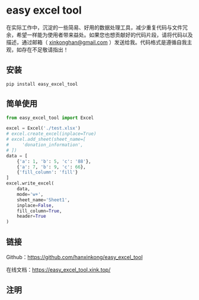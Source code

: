# easy excel tool

在实际工作中，沉淀的一些简易、好用的数据处理工具，减少重复代码与文件冗余，希望一样能为使用者带来益处。如果您也想贡献好的代码片段，请将代码以及描述，通过邮箱（ [xinkonghan@gmail.com](mailto:hanxinkong<xinkonghan@gmail.com>)
）发送给我。代码格式是遵循自我主观，如存在不足敬请指出！

## 安装

```shell
pip install easy_excel_tool
```

## 简单使用

```python
from easy_excel_tool import Excel

excel = Excel('./test.xlsx')
# excel.create_excel(inplace=True)
# excel.add_sheet(sheet_name=[
#     'donation_information',
# ])
data = [
    {'a': 1, 'b': 5, 'c': '88'},
    {'a': 7, 'b': 9, 'c': 66},
    {'fill_column': 'fill'}
]
excel.write_excel(
    data,
    mode='w+',
    sheet_name='Sheet1',
    inplace=False,
    fill_column=True,
    header=True
)
```

## 链接

Github：https://github.com/hanxinkong/easy_excel_tool

在线文档：https://easy_excel_tool.xink.top/

## 注明